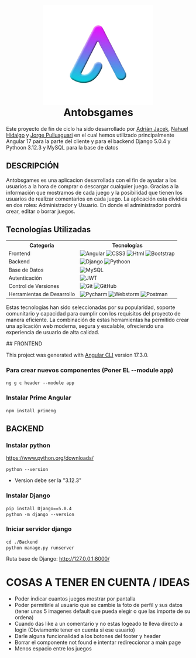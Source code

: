 <p align="center" style="margin-bottom: 0;">
  <img src="Frontend/src/assets/logo.png" width="300">
</p>

<h1 align="center" style="margin-top: 0;">
  Antobsgames
</h1>

Este proyecto de fin de ciclo ha sido desarrollado por [Adrián Jacek](https://github.com/adrinetor86), [Nahuel Hidalgo](https://github.com/adrinetor86) y [Jorge Pulluaguari](https://github.com/adrinetor86) en el cual hemos utilizado principalmente Angular 17 para la parte del cliente y para el backend Django 5.0.4 y Pythoon 3.12.3 y MySQL para la base de datos  
## DESCRIPCIÓN
Antobsgames es una aplicacion desarrollada con el fin de ayudar a los usuarios a la hora de comprar o descargar cualquier juego. Gracias a la información que mostramos de cada juego y la posibilidad que tienen los usuarios de realizar comentarios en cada juego.
La aplicación esta dividida en dos roles: Administrador y Usuario. En donde el administrador pordrá crear, editar o borrar juegos.
## Tecnologías Utilizadas

<table>
  <tr>
    <th>Categoría</th>
    <th>Tecnologías</th>
  </tr>
  <tr>
    <td>Frontend</td>
    <td>
      <img src="https://upload.wikimedia.org/wikipedia/commons/thumb/c/cf/Angular_full_color_logo.svg/512px-Angular_full_color_logo.svg.png" alt="Angular" width="50">
      <img src="https://upload.wikimedia.org/wikipedia/commons/d/d5/CSS3_logo_and_wordmark.svg" alt="CSS3" width="40">
      <img src="https://upload.wikimedia.org/wikipedia/commons/thumb/6/61/HTML5_logo_and_wordmark.svg/512px-HTML5_logo_and_wordmark.svg.png" alt="Html" width="50">
      <img src="https://upload.wikimedia.org/wikipedia/commons/thumb/b/b2/Bootstrap_logo.svg/2560px-Bootstrap_logo.svg.png" alt="Bootstrap" width="50">
    </td>
  </tr>
  <tr>
    <td>Backend</td>
    <td>
      <img src="https://juststickers.in/wp-content/uploads/2016/05/django-badge.png" alt="Django" width="50">
      <img src="https://upload.wikimedia.org/wikipedia/commons/thumb/c/c3/Python-logo-notext.svg/1869px-Python-logo-notext.svg.png" alt="Pythoon" width="50">
    </td>
  </tr>
  <tr>
    <td>Base de Datos</td>
    <td>
      <img src="https://qloudea.com/blog/wp-content/uploads/2022/11/mysql-logo.jpg" alt="MySQL" width="100">
    </td>
  </tr>
  <tr>
    <td>Autenticación</td>
    <td>
      <img src="https://cdn.worldvectorlogo.com/logos/jwt-3.svg" alt="JWT" width="50">
    </td>
  </tr>
  <tr>
    <td>Control de Versiones</td>
    <td>
      <img src="https://git-scm.com/images/logos/downloads/Git-Icon-1788C.png" alt="Git" width="50">
      <img src="https://encrypted-tbn0.gstatic.com/images?q=tbn:ANd9GcQXDgKo9QjWONkzHlgZSjFWISQKPcATfj0Dfw&s" alt="GitHub" width="50">
    </td>
  </tr>
  <tr>
    <td>Herramientas de Desarrollo</td>
    <td>
      <img src="https://seeklogo.com/images/P/pycharm-edu-logo-73119B2E09-seeklogo.com.png" alt="Pycharm" width="50">
      <img src="https://upload.wikimedia.org/wikipedia/commons/thumb/c/c0/WebStorm_Icon.svg/1200px-WebStorm_Icon.svg.png" alt="Webstorm" width="50">
      <img src="https://cdn.worldvectorlogo.com/logos/postman.svg" alt="Postman" width="50">
    </td>
  </tr>
</table>

<p>Estas tecnologías han sido seleccionadas por su popularidad, soporte comunitario y capacidad para cumplir con los requisitos del proyecto de manera eficiente. La combinación de estas herramientas ha permitido crear una aplicación web moderna, segura y escalable, ofreciendo una experiencia de usuario de alta calidad.</p>
## FRONTEND

This project was generated with [Angular CLI](https://github.com/angular/angular-cli) version 17.3.0.  
### Para crear nuevos componentes (Poner EL --module app)
    ng g c header --module app
### Instalar Prime Angular
    npm install primeng

## BACKEND

### Instalar python 
https://www.python.org/downloads/

    python --version
* Version debe ser la "3.12.3"

### Instalar Django
    pip install Django==5.0.4
    python -m django --version

### Iniciar servidor django
    cd ./Backend
    python manage.py runserver

Ruta base de Django: http://127.0.0.1:8000/


# COSAS A TENER EN CUENTA / IDEAS
* Poder indicar cuantos juegos mostrar por pantalla 
* Poder permitirle al usuario que se cambie la foto de perfil y sus datos (tener unas 5 imagenes default que pueda elegir o que las importe de su ordena)
* Cuando das like a un comentario y no estas logeado te lleva directo a login (Obviamente tener en cuenta si ese usuario)
* Darle alguna funcionalidad a los botones del footer y header
* Borrar el componente not found e intentar redireccionar a main page
* Menos espacio entre los juegos

